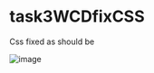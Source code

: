 # task3WCDfixCSS

Css fixed as should be

![image](https://github.com/user-attachments/assets/fb5a49bb-3fc8-4341-adf8-bd77855f2115)
